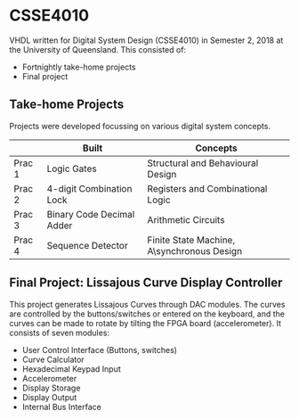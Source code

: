 # CSSE4010
VHDL written for Digital System Design (CSSE4010) in Semester 2, 2018 at the University of Queensland. This consisted of:
+ Fortnightly take-home projects
+ Final project

## Take-home Projects
Projects were developed focussing on various digital system concepts. 

|        | Built                      | Concepts                                           |
| ------ | -------------------------- | -------------------------------------------------- |
| Prac 1 | Logic Gates                | Structural and Behavioural Design                  |
| Prac 2 | 4-digit Combination Lock   | Registers and Combinational Logic                  |
| Prac 3 | Binary	Code	Decimal Adder | Arithmetic Circuits                                |
| Prac 4 | Sequence Detector          | Finite State Machine, A\synchronous Design         |


## Final Project: Lissajous Curve Display Controller
This project generates Lissajous Curves through DAC modules. The curves are controlled by the buttons/switches or entered on the keyboard, and the curves can be made to rotate by tilting the FPGA board (accelerometer). It consists of seven modules:

+ User Control Interface (Buttons, switches)
+ Curve Calculator
+ Hexadecimal Keypad Input
+ Accelerometer
+ Display Storage
+ Display Output
+ Internal Bus Interface

